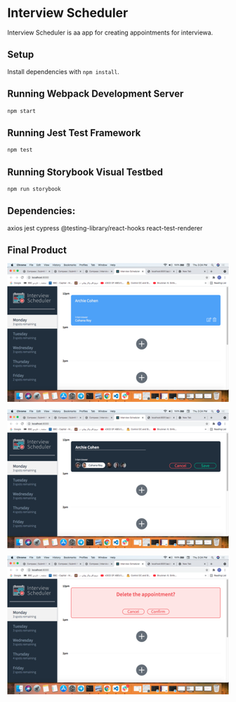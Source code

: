 # Interview Scheduler
Interview Scheduler is aa app for creating appointments for interviewa.
## Setup

Install dependencies with `npm install`.

## Running Webpack Development Server

```sh
npm start
```

## Running Jest Test Framework

```sh
npm test
```

## Running Storybook Visual Testbed

```sh
npm run storybook
```
## Dependencies:
axios
jest
cypress
@testing-library/react-hooks
react-test-renderer

## Final Product

!["starting page"](https://github.com/yani5752000/scheduler/blob/master/docs/original%20page.png?raw=true)

!["creating an appointment"](https://github.com/yani5752000/scheduler/blob/master/docs/creating%20an%20appointtment.png?raw=true)

!["confirmation for deleting"](https://github.com/yani5752000/scheduler/blob/master/docs/confirmation%20for%20deleting%20appointment.png?raw=true)